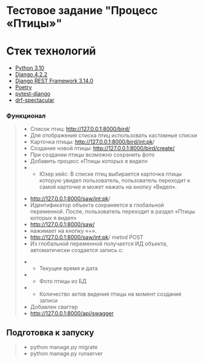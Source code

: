 # Тестовое задание "Процесс «Птицы»"

# Стек технологий

- [Python 3.10](https://www.python.org/)
- [Django 4.2.2](https://www.djangoproject.com/)
- [Django REST Framework 3.14.0](https://www.django-rest-framework.org/)
- [Poetry](https://python-poetry.org/)
- [pytest-django](https://pytest-django.readthedocs.io/en/latest/index.html)
- [drf-spectacular](https://pypi.org/project/drf-spectacular/)

### Функционал
>* Список птиц: http://127.0.0.1:8000/bird/
>* Для отображения списка птиц использовать кастомные списки
>* Карточка птицы: http://127.0.0.1:8000/bird/<int:pk>/
>* Создание новой птицы: http://127.0.0.1:8000/bird/create/
>* При создании птицы возможно сохранить фото
>* Добавить процесс «Птицы которых я видел»
>* - Юзер кейс: В списке птиц выбирается карточка птицы которую увидел пользователь, пользователь переходит к 
     самой карточке и может нажать на кнопку «Видел».
>- http://127.0.0.1:8000/saw/<int:pk>/
>-   Идентификатор объекта сохраняется в глобальной переменной. 
     После, пользователь переходит в раздел «Птицы которых я видел»
>- http://127.0.0.1:8000/saw/
>-  нажимает на кнопку «+». 
>-  http://127.0.0.1:8000/saw/<int:pk>/ metod POST
>-  Из глобальной переменной
     получается ИД объекта, автоматически создается запись с: 
>* - Текущее время и дата
>* - Фото птицы из БД
>* - Количество актов видения птицы на момент создания записи
>*  Добавлен сваггер
>* http://127.0.0.1:8000/api/swagger


## Подготовка к запуску
>* python manage.py migrate
>* python manage.py runserver